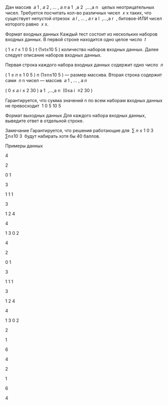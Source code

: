 Дан массив ﻿
𝑎
1
,
𝑎
2
,
…
,
𝑎
𝑛
a 
1
​
 ,a 
2
​
 ,…,a 
n
​
 ﻿ целых неотрицательных чисел. Требуется посчитать кол-во различных чисел ﻿
𝑥
x﻿ таких, что существует непустой отрезок ﻿
𝑎
𝑙
,
…
,
𝑎
𝑟
a 
l
​
 ,…,a 
r
​
 ﻿, битовое-ИЛИ чисел которого равно ﻿
𝑥
x﻿.

Формат входных данных
Каждый тест состоит из нескольких наборов входных данных. В первой строке находится одно целое число ﻿
𝑡
 
(
1
≤
𝑡
≤
1
0
5
)
t (1≤t≤10 
5
 )﻿ количество наборов входных данных. Далее следует описание наборов входных данных.

Первая строка каждого набора входных данных содержит одно число ﻿
𝑛
 
(
1
≤
𝑛
≤
1
0
5
)
n (1≤n≤10 
5
 )﻿ — размер массива. Вторая строка содержит сами ﻿
𝑛
n﻿ чисел — массив ﻿
𝑎
1
,
…
,
𝑎
𝑛
 
(
0
≤
𝑎
𝑖
≤
2
30
)
a 
1
​
 ,…,a 
n
​
  (0≤a 
i
​
 ≤2 
30
 )﻿

Гарантируется, что сумма значений n по всем наборам входных данных не превосходит ﻿
1
0
5
10 
5
 ﻿

Формат выходных данных
Для каждого набора входных данных, выведите ответ в отдельной строке. 



Замечание
Гарантируется, что решения работающие для ﻿
∑
𝑛
≤
1
0
3
∑n≤10 
3
 ﻿ будут набирать хотя бы 40 баллов. 

Примеры данных


4

2

0 1

3

1 1 1

3

1 2 4

4

1 3 0 2

4

2

0 1

3

1 1 1

3

1 2 4

4

1 3 0 2

2

1

6

4

2

1

6

4
